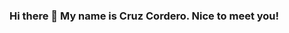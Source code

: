 ### Hi there 👋 My name is Cruz Cordero. Nice to meet you!

<!--
**CorderoCruz/CorderoCruz** is a ✨ _special_ ✨ repository because its `README.md` (this file) appears on your GitHub profile.


🔭 I’m currently working on developing my skills as a web developer at UCR Coding Bootcamp.
🌱 I’m currently learning how to use MongoDB and mongoose for databases.
